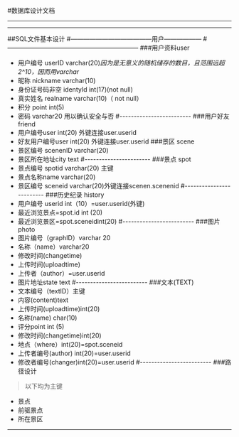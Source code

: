 #数据库设计文档
_____________________________
- - - - -----------------------
##SQL文件基本设计
#—————————————用户——————
#—————————————————————
###用户资料user
*  用户编号 userID varchar(20)*因为是无意义的随机储存的数目，且范围远超2^10，因而用varchar*
* 昵称 nickname varchar(10)
* 身份证号码非空 identyId int(17)(not null)
* 真实姓名 realname varchar(10)（ not null）
* 积分 point int(5)
* 密码 varchar20 用以确认安全与否
#-------------------------
###用户好友 friend
* 用户编号user int(20) 外键连接user.userid
* 好友用户编号user int(20) 外键连接user.userid
###景区 scene
* 景区编号 scenenID varchar(20)
* 景区所在地址city text
#-----------------------
###景点 spot
* 景点编号 spotid varchar(20) 主键
* 景点名称name varchar(20)
* 景区编号 sceneid  varchar(20)外键连接scenen.scenenid
#-------------------------
###历史纪录 history
* 用户编号 userid int（10）=user.userid(外键)
* 最近浏览景点=spot.id int (20)
* 最近浏览景区=spot.sceneidint(20)
#-------------------------
###图片photo
* 图片编号（graphID）varchar 20
* 名称（name）varchar20
* 修改时间(changetime)
* 上传时间(uploadtime)
* 上传者（author）=user.userid
* 图片地址state text
#-------------------------
###文本(TEXT)
* 文本编号（textID）主键
* 内容(content)text
* 上传时间(uploadtime)int(20)
* 名称(name) char(10)
*   评分point int (5)
* 修改时间(changetime)int(20)
* 地点（where）int(20)=spot.sceneid
* 上传者编号(author) int(20)=user.userid
* 修改者编号(changer)int(20)=user.userid
#-------------------------
###路径设计
>以下均为主键
* 景点
*   前驱景点
* 所在景区
-------------------------------------------------------


